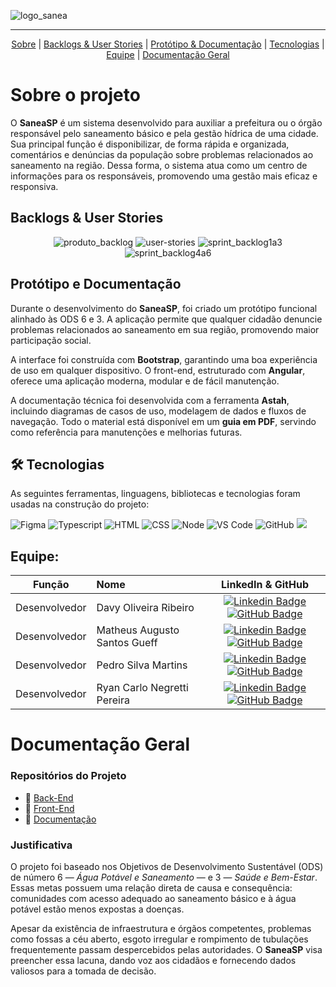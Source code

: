 
![logo_sanea](https://github.com/user-attachments/assets/83109b5f-f472-42b1-9076-beeab971e656)

---

<p align="center">
    <a href="#sobre">Sobre</a>  |  
    <a href="#backlogs">Backlogs & User Stories</a>  |  
    <a href="#prototipo">Protótipo & Documentação</a>  |  
    <a href="#tecnologias">Tecnologias</a>  |  
    <a href="#equipe">Equipe</a> |
    <a href="#doc-geral">Documentação Geral</a>
</p>

<span id="sobre">

# Sobre o projeto

O **SaneaSP** é um sistema desenvolvido para auxiliar a prefeitura ou o órgão responsável pelo saneamento básico e pela gestão hídrica de uma cidade. Sua principal função é disponibilizar, de forma rápida e organizada, comentários e denúncias da população sobre problemas relacionados ao saneamento na região. Dessa forma, o sistema atua como um centro de informações para os responsáveis, promovendo uma gestão mais eficaz e responsiva.

<span id="backlogs">

## Backlogs & User Stories

<div align="center">

![produto_backlog](https://github.com/user-attachments/assets/30a506e6-cde0-4e48-a5b7-dc0471b3196b)
![user-stories](https://github.com/user-attachments/assets/3e2a3af6-4536-4225-91fa-ca063d1fa2f1)
![sprint_backlog1a3](https://github.com/user-attachments/assets/24d909e7-2c0c-4499-85ca-fae28289ba9f)
![sprint_backlog4a6](https://github.com/user-attachments/assets/0b95d6b4-8291-4951-af29-a3ebf5147c9d)

</div>

<span id="prototipo">

## Protótipo e Documentação

Durante o desenvolvimento do **SaneaSP**, foi criado um protótipo funcional alinhado às ODS 6 e 3. A aplicação permite que qualquer cidadão denuncie problemas relacionados ao saneamento em sua região, promovendo maior participação social.

A interface foi construída com **Bootstrap**, garantindo uma boa experiência de uso em qualquer dispositivo. O front-end, estruturado com **Angular**, oferece uma aplicação moderna, modular e de fácil manutenção.

A documentação técnica foi desenvolvida com a ferramenta **Astah**, incluindo diagramas de casos de uso, modelagem de dados e fluxos de navegação. Todo o material está disponível em um **guia em PDF**, servindo como referência para manutenções e melhorias futuras.

<span id="tecnologias">

## 🛠️ Tecnologias

As seguintes ferramentas, linguagens, bibliotecas e tecnologias foram usadas na construção do projeto:

<img src="https://img.shields.io/badge/Figma-CED4DA?style=for-the-badge&logo=figma&logoColor=DC143C" alt="Figma" /> 
<img src="https://img.shields.io/badge/TypeScript-CED4DA?style=for-the-badge&logo=typescript&logoColor=007ACC" alt="Typescript" />
<img src="https://img.shields.io/badge/HTML5-CED4DA?style=for-the-badge&logo=html5&logoColor=E34F26" alt="HTML" /> 
<img src="https://img.shields.io/badge/CSS3-CED4DA?style=for-the-badge&logo=css3&logoColor=1572B6" alt="CSS" /> 	
<img src="https://img.shields.io/badge/Node.js-CED4DA?style=for-the-badge&logo=nodedotjs&logoColor=339933" alt="Node" />  
<img src="https://img.shields.io/badge/VS_Code-CED4DA?style=for-the-badge&logo=visual%20studio%20code&logoColor=0078D4" alt="VS Code" /> 
<img src="https://img.shields.io/badge/GitHub-CED4DA?style=for-the-badge&logo=github&logoColor=20232A" alt="GitHub" /> 
<img src="https://img.shields.io/badge/bootstrap-%238511FA.svg?style=for-the-badge&logo=bootstrap&logoColor=white"/>

<span id="equipe">

## Equipe:

|    Função     | Nome                                  |                                                                                                                                                      LinkedIn & GitHub                                                                                                                                                      |
| :-----------: | :------------------------------------ | :-------------------------------------------------------------------------------------------------------------------------------------------------------------------------------------------------------------------------------------------------------------------------------------------------------------------------: |
| Desenvolvedor | Davy Oliveira Ribeiro           |     [![Linkedin Badge](https://img.shields.io/badge/Linkedin-blue?style=flat-square&logo=Linkedin&logoColor=white)](https://www.linkedin.com/in/davy-ribeiro-600a43253?utm_source=share&utm_campaign=share_via&utm_content=profile&utm_medium=android_app) [![GitHub Badge](https://img.shields.io/badge/GitHub-111217?style=flat-square&logo=github&logoColor=white)](https://github.com/devDavyRibeiro)              |
| Desenvolvedor  | Matheus Augusto Santos Gueff |      [![Linkedin Badge](https://img.shields.io/badge/Linkedin-blue?style=flat-square&logo=Linkedin&logoColor=white)](https://www.linkedin.com/in/matheus-gueff-b74949311) [![GitHub Badge](https://img.shields.io/badge/GitHub-111217?style=flat-square&logo=github&logoColor=white)](https://github.com/MathGueff)     |
|   Desenvolvedor    | Pedro Silva Martins               |         [![Linkedin Badge](https://img.shields.io/badge/Linkedin-blue?style=flat-square&logo=Linkedin&logoColor=white)](https://www.linkedin.com/in/pedro--silva-martins/) [![GitHub Badge](https://img.shields.io/badge/GitHub-111217?style=flat-square&logo=github&logoColor=white)](https://github.com/Pedro8k)        |
|   Desenvolvedor   | Ryan Carlo Negretti Pereira                   |         [![Linkedin Badge](https://img.shields.io/badge/Linkedin-blue?style=flat-square&logo=Linkedin&logoColor=white)](https://www.linkedin.com/in/ryan-carlo-negretti-pereira-8709b1292/) [![GitHub Badge](https://img.shields.io/badge/GitHub-111217?style=flat-square&logo=github&logoColor=white)](https://github.com/RyanCNP)        |

<span id="doc-geral">

# Documentação Geral

### Repositórios do Projeto
- 🔗 [Back-End](https://github.com/RyanCNP/Backend-SaneaSP.git)  
- 🔗 [Front-End](https://github.com/MathGueff/FrontEnd-SaneaSP.git)  
- 📄 [Documentação](https://github.com/MathGueff/Documentacao-SaneaSP.git)

### Justificativa

O projeto foi baseado nos Objetivos de Desenvolvimento Sustentável (ODS) de número 6 — *Água Potável e Saneamento* — e 3 — *Saúde e Bem-Estar*. Essas metas possuem uma relação direta de causa e consequência: comunidades com acesso adequado ao saneamento básico e à água potável estão menos expostas a doenças.

Apesar da existência de infraestrutura e órgãos competentes, problemas como fossas a céu aberto, esgoto irregular e rompimento de tubulações frequentemente passam despercebidos pelas autoridades. O **SaneaSP** visa preencher essa lacuna, dando voz aos cidadãos e fornecendo dados valiosos para a tomada de decisão.
